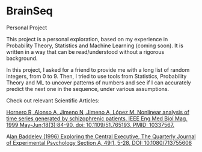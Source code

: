 # BrainSeq
Personal Project

This project is a personal exploration, based on my experience in Probability Theory, Statistics and Machine Learning (coming soon).
It is written in a way that can be read/understood without a rigorous background.

In this project, I asked for a friend to provide me with a long list of random integers, from 0 to 9. Then, I tried to use tools from Statistics, Probability Theory and ML to
uncover patterns of numbers and see if I can accurately predict the next one in the sequence, under various assumptions.

Check out relevant Scientific Articles:

[Hornero R, Alonso A, Jimeno N, Jimeno A, López M. Nonlinear analysis of time series generated by schizophrenic patients. IEEE Eng Med Biol Mag. 1999 May-Jun;18(3):84-90. doi: 10.1109/51.765193. PMID: 10337567.](https://ieeexplore.ieee.org/document/765193)

A[lan Baddeley (1996) Exploring the Central Executive, The Quarterly Journal of Experimental Psychology Section A, 49:1, 5-28, DOI: 10.1080/713755608](https://www.tandfonline.com/doi/abs/10.1080/713755608)
